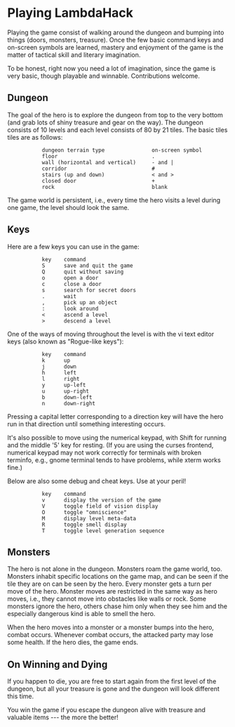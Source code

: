 Playing LambdaHack
==================

Playing the game consist of walking around the dungeon and bumping
into things (doors, monsters, treasure). Once the few basic command keys
and on-screen symbols are learned, mastery and enjoyment of the game
is the matter of tactical skill and literary imagination.

To be honest, right now you need a lot of imagination, since the game
is very basic, though playable and winnable. Contributions welcome.


Dungeon
-------

The goal of the hero is to explore the dungeon from top to the very bottom
(and grab lots of shiny treasure and gear on the way).
The dungeon consists of 10 levels and each level consists of 80 by 21 tiles.
The basic tiles tiles are as follows:

               dungeon terrain type               on-screen symbol
               floor                              .
               wall (horizontal and vertical)     - and |
               corridor                           #
               stairs (up and down)               < and >
               closed door                        +
               rock                               blank

The game world is persistent, i.e., every time the hero visits a level
during one game, the level should look the same.


Keys
----

Here are a few keys you can use in the game:

               key    command
               S      save and quit the game
               Q      quit without saving
               o      open a door
               c      close a door
               s      search for secret doors
               .      wait
               ,      pick up an object
               :      look around
               <      ascend a level
               >      descend a level

One of the ways of moving throughout the level is with the vi text editor keys
(also known as "Rogue-like keys"):

               key    command
               k      up
               j      down
               h      left
               l      right
               y      up-left
               u      up-right
               b      down-left
               n      down-right

Pressing a capital letter corresponding to a direction key will have
the hero run in that direction until something interesting occurs.

It's also possible to move using the numerical keypad, with Shift for running
and the middle '5' key for resting. (If you are using the curses frontend,
numerical keypad may not work correctly for terminals with broken terminfo,
e.g., gnome terminal tends to have problems, while xterm works fine.)

Below are also some debug and cheat keys. Use at your peril!

               key    command
               v      display the version of the game
               V      toggle field of vision display
               O      toggle "omniscience"
               M      display level meta-data
               R      toggle smell display
               T      toggle level generation sequence


Monsters
--------

The hero is not alone in the dungeon. Monsters roam the game world, too.
Monsters inhabit specific locations on the game map, and can be seen
if the tile they are on can be seen by the hero.
Every monster gets a turn per move of the hero. Monster moves
are restricted in the same way as hero moves, i.e., they cannot move
into obstacles like walls or rock. Some monsters
ignore the hero, others chase him only when they see him
and the especially dangerous kind is able to smell the hero.

When the hero moves into a monster or a monster bumps into the hero,
combat occurs. Whenever combat occurs, the attacked party may lose some health.
If the hero dies, the game ends.


On Winning and Dying
--------------------

If you happen to die, you are free to start again from the first level
of the dungeon, but all your treasure is gone and the dungeon will look
different this time.

You win the game if you escape the dungeon alive with treasure and valuable
items --- the more the better!
